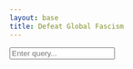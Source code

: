 ```yaml
---
layout: base
title: Defeat Global Fascism
---
```

<script src="/js/marked.js"></script>
<div>
  <input type="text" id="search-input" placeholder="Enter query...">
  <ul id="results"></ul>
</div>
<script src="https://cdn.jsdelivr.net/npm/fuse.js@7.0.0"></script>
<script src="/js/search.js"></script>